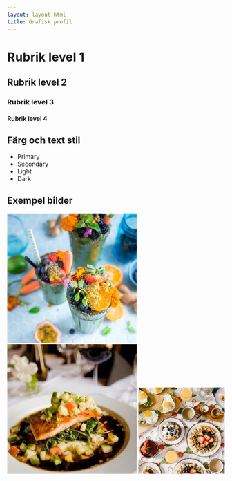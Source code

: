 ```yaml
---
layout: layout.html
title: Grafisk profil
---
```

<main class="container">
        <div class="region">
        <h1>Rubrik level 1</h1>
        <h2>Rubrik level 2</h2>
        <h3>Rubrik level 3</h3>
        <h4>Rubrik level 4</h4>
        </div>
        <div class="region">
        <h2>Färg och text stil</h2>
        <ul class="color-list">
            <li class="primary">Primary</li>
            <li class="Secondary">Secondary</li>
            <li class="Light">Light</li>
            <li class="Dark">Dark</li>
        </ul>
        </div>
        <div class="region">
        <h2>Exempel bilder</h2>
        <div class="card">
            <img src="/images/dryck.jpg" alt="Example image">
            <img src="/images/lax.jpg" alt="Example image">
            <img src="/images/pankakor.jpg" alt="Example image">
        </div>
        </div>
        <footer class="region">
        </footer>
    </main>